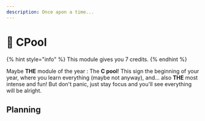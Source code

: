```yaml
---
description: Once apon a time...
---
```


# 🤿 CPool

{% hint style="info" %}
This module gives you 7 credits.
{% endhint %}

Maybe **THE** module of the year : The **C pool**! This sign the beginning of your year, where you learn everything (maybe not anyway), and... also **THE** most intense and fun! But don't panic, just stay focus and you'll see everything will be alright.&#x20;

## Planning

